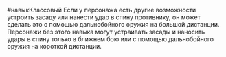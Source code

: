 #навыкКлассовый 
Если у персонажа есть другие возможности устроить засаду или нанести удар в спину противнику, он может сделать это с помощью дальнобойного оружия на большой дистанции. Персонажи без этого навыка могут устраивать засады и наносить удары в спину только в ближнем бою или с помощью дальнобойного оружия на короткой дистанции.